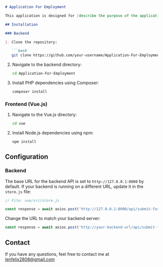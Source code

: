 ```markdown
# Application For Employment

This application is designed for [describe the purpose of the application].

## Installation

### Backend

1. Clone the repository:

   ```bash
   git clone https://github.com/your-username/Application-For-Employment.git
   ```

2. Navigate to the backend directory:

   ```bash
   cd Application-For-Employment
   ```

3. Install PHP dependencies using Composer:

   ```bash
   composer install
   ```

### Frontend (Vue.js)

1. Navigate to the Vue.js directory:

   ```bash
   cd vue
   ```

2. Install Node.js dependencies using npm:

   ```bash
   npm install
   ```

## Configuration

### Backend

The base URL for the backend API is set to `http://127.0.0.1:8000` by default. If your backend is running on a different URL, update it in the `store.js` file:

```javascript
// File: vue/src/store.js

const response = await axios.post('http://127.0.0.1:8000/api/submit-form', state.formData);
```

Change the URL to match your backend server:

```javascript
const response = await axios.post('http://your-backend-url/api/submit-form', state.formData);
```


## Contact

If you have any questions, feel free to contact me at lenfelix2808@gmail.com
```
